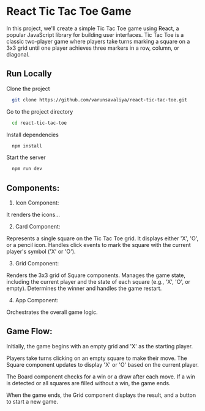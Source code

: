 
# React Tic Tac Toe Game

In this project, we'll create a simple Tic Tac Toe game using React, a popular JavaScript library for building user interfaces. Tic Tac Toe is a classic two-player game where players take turns marking a square on a 3x3 grid until one player achieves three markers in a row, column, or diagonal.


## Run Locally

Clone the project

```bash
  git clone https://github.com/varunsavaliya/react-tic-tac-toe.git
```

Go to the project directory

```bash
  cd react-tic-tac-toe
```

Install dependencies

```bash
  npm install
```

Start the server

```bash
  npm run dev
```


## Components:

1. Icon Component:

It renders the icons...

2. Card Component:

Represents a single square on the Tic Tac Toe grid. It displays either 'X', 'O', or a pencil icon.
Handles click events to mark the square with the current player's symbol ('X' or 'O').

3. Grid Component:

Renders the 3x3 grid of Square components.
Manages the game state, including the current player and the state of each square (e.g., 'X', 'O', or empty).
Determines the winner and handles the game restart.

4. App Component:

Orchestrates the overall game logic.
## Game Flow:

Initially, the game begins with an empty grid and 'X' as the starting player.

Players take turns clicking on an empty square to make their move. The Square component updates to display 'X' or 'O' based on the current player.

The Board component checks for a win or a draw after each move. If a win is detected or all squares are filled without a win, the game ends.

When the game ends, the Grid component displays the result, and a button to start a new game.